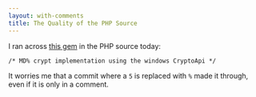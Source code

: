 ```yaml
---
layout: with-comments
title: The Quality of the PHP Source
---
```


I ran across [this gem] in the PHP source today:

	/* MD% crypt implementation using the windows CryptoApi */

It worries me that a commit where a `5` is replaced with `%` made it through, even if it is only in a comment.

[this gem]: http://github.com/php/php-src/blob/b40a054cf117d4e6a001e80e9e9ff120afddee82/ext/standard/php_crypt_r.c#L97

